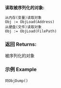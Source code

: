 **读取被序列化的对象:**

```autohotkey
从内存(变量)读取对象
Obj := ObjLoad(Address)
从硬盘(文件)读取对象
Obj := ObjLoad(FilePath)
```

### 返回 Returns: 
被序列化的对象
### 示例 Example
```autohotkey
同ObjDump()
```